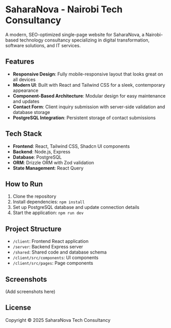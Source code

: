 # SaharaNova - Nairobi Tech Consultancy

A modern, SEO-optimized single-page website for SaharaNova, a Nairobi-based technology consultancy specializing in digital transformation, software solutions, and IT services.

## Features

- **Responsive Design**: Fully mobile-responsive layout that looks great on all devices
- **Modern UI**: Built with React and Tailwind CSS for a sleek, contemporary appearance
- **Component-Based Architecture**: Modular design for easy maintenance and updates
- **Contact Form**: Client inquiry submission with server-side validation and database storage
- **PostgreSQL Integration**: Persistent storage of contact submissions

## Tech Stack

- **Frontend**: React, Tailwind CSS, Shadcn UI components
- **Backend**: Node.js, Express
- **Database**: PostgreSQL
- **ORM**: Drizzle ORM with Zod validation
- **State Management**: React Query

## How to Run

1. Clone the repository
2. Install dependencies: `npm install`
3. Set up PostgreSQL database and update connection details
4. Start the application: `npm run dev`

## Project Structure

- `/client`: Frontend React application
- `/server`: Backend Express server
- `/shared`: Shared code and database schema
- `/client/src/components`: UI components
- `/client/src/pages`: Page components

## Screenshots

(Add screenshots here)

## License

Copyright © 2025 SaharaNova Tech Consultancy